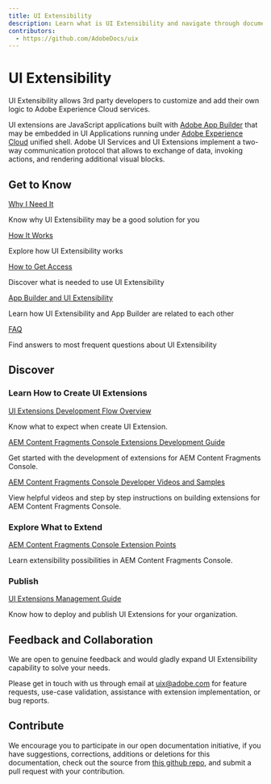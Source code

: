 ```yaml
---
title: UI Extensibility
description: Learn what is UI Extensibility and navigate through documentation 
contributors:
  - https://github.com/AdobeDocs/uix
---
```


<Hero slots="heading, text"/>

# UI Extensibility

UI Extensibility allows 3rd party developers to customize and add their own logic to Adobe Experience Cloud services.

UI extensions are JavaScript applications built with [Adobe App Builder](https://developer.adobe.com/app-builder/docs/overview/) that may be embedded in UI Applications running under [Adobe Experience Cloud](https://experience.adobe.com/) unified shell. Adobe UI Services and UI Extensions implement a two-way communication protocol that allows to exchange of data, invoking actions, and rendering additional visual blocks.

<DiscoverBlock slots="heading, link, text"/>

## Get to Know

[Why I Need It](overview/reason)

Know why UI Extensibility may be a good solution for you

<DiscoverBlock slots="link, text"/>

[How It Works](overview/design)

Explore how UI Extensibility works

<DiscoverBlock slots="link, text"/>

[How to Get Access](guides/get-access)

Discover what is needed to use UI Extensibility

<DiscoverBlock slots="link, text"/>

[App Builder and UI Extensibility](overview/app-builder)

Learn how UI Extensibility and App Builder are related to each other

<DiscoverBlock slots="link, text"/>

[FAQ](overview/faq)

Find answers to most frequent questions about UI Extensibility

## Discover

<DiscoverBlock slots="heading, link, text"/>

### Learn How to Create UI Extensions

[UI Extensions Development Flow Overview](guides/development-flow/)

Know what to expect when create UI Extension.

<DiscoverBlock slots="link, text"/>

[AEM Content Fragments Console Extensions Development Guide](services/aem-cf-console-admin/)

Get started with the development of extensions for AEM Content Fragments Console.

<DiscoverBlock slots="link, text"/>

[AEM Content Fragments Console Developer Videos and Samples](https://experienceleague.adobe.com/docs/experience-manager-learn/cloud-service/developing/extensibility/content-fragments/overview.html)

View helpful videos and step by step instructions on building extensions for AEM Content Fragments Console.

<DiscoverBlock slots="heading, link, text"/>

### Explore What to Extend

[AEM Content Fragments Console Extension Points](services/aem-cf-console-admin/api/)

Learn extensibility possibilities in AEM Content Fragments Console.

<DiscoverBlock slots="heading, link, text"/>

### Publish

[UI Extensions Management Guide](guides/publication/)

Know how to deploy and publish UI Extensions for your organization.

## Feedback and Collaboration

We are open to genuine feedback and would gladly expand UI Extensibility capability to solve your needs.

Please get in touch with us through email at uix@adobe.com for feature requests, use-case validation, assistance with extension implementation, or bug reports.

## Contribute

We encourage you to participate in our open documentation initiative, if you have suggestions, corrections, additions or deletions for this documentation, check out the source from [this github repo](https://github.com/AdobeDocs/uix), and submit a pull request with your contribution.
